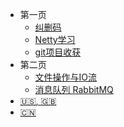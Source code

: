 <!-- _navbar.md -->



* 第一页
  * [纠删码](page1/JavaReedSolomon)
  * [Netty学习](page1/Netty)
  * [git项目收获](page1/收获)
* 第二页
  * [文件操作与IO流](page2/文件操作与IO流)
  * [消息队列 RabbitMQ](page2/消息队列RabbitMQ)
* [:us:, :uk:](/)
* [:cn:](/page1/)

